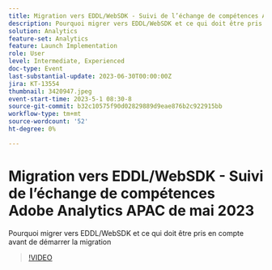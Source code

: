 ```yaml
---
title: Migration vers EDDL/WebSDK - Suivi de l’échange de compétences Adobe Analytics APAC de mai 2023
description: Pourquoi migrer vers EDDL/WebSDK et ce qui doit être pris en compte avant de démarrer la migration
solution: Analytics
feature-set: Analytics
feature: Launch Implementation
role: User
level: Intermediate, Experienced
doc-type: Event
last-substantial-update: 2023-06-30T00:00:00Z
jira: KT-13554
thumbnail: 3420947.jpeg
event-start-time: 2023-5-1 08:30-8
source-git-commit: b32c10575f90d02829889d9eae876b2c922915bb
workflow-type: tm+mt
source-wordcount: '52'
ht-degree: 0%

---
```



# Migration vers EDDL/WebSDK - Suivi de l’échange de compétences Adobe Analytics APAC de mai 2023

Pourquoi migrer vers EDDL/WebSDK et ce qui doit être pris en compte avant de démarrer la migration

>[!VIDEO](https://video.tv.adobe.com/v/3420947/?learn=on)
